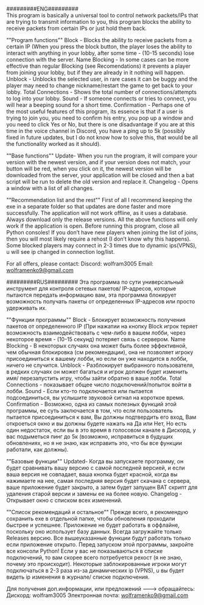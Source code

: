 #########ENG#########\
This program is basically a universal tool to control network packets/IPs that are trying to transmit information to you, this program blocks the ability to receive packets from certain IPs or just hold them back.

""Program functions""
Block - Blocks the ability to receive packets from a certain IP (When you press the block button, the player loses the ability to interact with anything in your lobby, after some time - (10-15 seconds) lose connection with the server.
Name Blocking - In some cases can be more effective than regular Blocking (see Recomendations) it prevents a player from joining your lobby, but if they are already in it nothing will happen.
Unblock - Unblocks the selected user, in rare cases it can be buggy and the player may need to change nickname/restart the game to get back to your lobby.
Total Connections - Shows the total number of connections/attempts to log into your lobby.
Sound - If someone connects or tries to connect, you will hear a beeping sound for a short time.
Confirmation - Perhaps one of the most useful features of this program, its essence is that if a user is trying to join you, you need to confirm his entry, you pop up a window and you need to click Yes or No, but there is one disadvantage if you are at this time in the voice channel in Discord, you have a ping up to 5k (possibly fixed in future updates, but I do not know how to solve this, that would be all the functionality worked as it should).

""Base functions""
Update- When you run the program, it will compare your version with the newest version, and if your version does not match, your button will be red, when you click on it, the newest version will be downloaded from the server, your application will be closed and then a bat script will be run to delete the old version and replace it.
Changelog - Opens a window with a list of all changes.

""Recommendation list and the rest""
First of all I recommend keeping the exe in a separate folder so that updates are done faster and more successfully.
The application will not work offline, as it uses a database.
Always download only the release versions.
All the above functions will only work if the application is open.
Before running this program, close all Python consoles!
If you don’t have new players when joining the list of joins, then you will most likely require a rehost (I don’t know why this happens).
Some blocked players may connect in 2-3 times due to dynamic ips(VPNS), u will see ip changed in connection log/list.

For all offers, please contact:
Discord: wolfram3005
Email: wolframenko9@gmail.com




#########RUS#########
Эта программа по сути универсальный инструмент для контроля сетевых пакетов/ IP-адресов, которые пытаются передать информацию вам, эта программа блокирует возможность получать пакеты от определенных IP-адресов или просто удерживать их.

""Функции программы""
Block - Блокирует возможность получения пакетов от определенного IP (При нажатии на кнопку Block игрок теряет возможность взаимодействовать с чем-либо в вашем лобби, через некоторое время - (10-15 секунд) потеряет связь с сервером.
Name Blocking - В некоторых случаях она может быть более эффективной, чем обычная блокировка (см рекомендации), она не позволяет игроку присоединиться к вашему лобби, но если он уже находится в лобби, ничего не случится.
Unblock - Разблокирует выбранного пользователя, в редких случаях он может багаться и игрок должен будет изменить имя/ перезапустить игру, чтобы зайти обратно в ваше лобби.
Total Connections - показывает общее число подключений/попыток войти в лобби.
Sound - Если кто-то подключается или пытается подсоединиться, вы услышите звуковой сигнал на короткое время.
Confirmation - Возможно, одна из самых полезных функций этой программы, ее суть заключается в том, что если пользователь пытается присоединиться к вам, Вы должны подтвердить его вход, Вам откроеться окно и вы должны  будете нажать на Да или Нет, Но есть один недостаток, если вы в это время в голосовом канале в Дискорд, у вас подыметься пинг до 5к (возможно, исправиться в будущих обновлениях, но я не знаю, как исправить это, что бы все функции работали, как должны).

""Базовые функции""
Updated- Когда вы запускаете программу, он будет сравнивать вашу версию с самой последней версией, и если ваша версия не совпадает, ваша кнопка будет красной, когда вы нажимаете на нее, самая последняя версия будет скачана с сервера, ваше приложение будет закрыто, а затем будет запущен BAT скрипт для удаления старой версии и замены ее на более новую.
Changelog - Открывает окно с списком всех изменений.

""Список рекомендаций и остальное""
Прежде всего, я рекомендую сохранить exe в отдельной папке, чтобы обновления проходили быстрее и успешнее.
Приложение не будет работать в оффлайне, поскольку оно использует базу данных.
Всегда загружайте только Releases версию.
Все вышеуказанные функции будут работать только если приложение открыто.
Перед запуском этой программы, закройте все консоли Python!
Если у вас не показываються в списке подключений, то вам скорее всего потребуется рехост (я не знаю, почему это происходит).
Некоторые заблокированные игроки могут подключаться в 2-3 раза из-за динамических ip (VPNS), u вы будет видеть ip изменения в журнале/ списке подключения.

Для получения доп.информации, или предложений ---> обращайтесь:
Дискорд: wolfram3005
Электронная почта: wolframenko9@gmail.com





